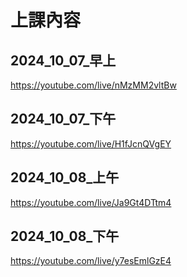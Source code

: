

# 上課內容


## 2024_10_07_早上

https://youtube.com/live/nMzMM2vltBw

## 2024_10_07_下午

https://youtube.com/live/H1fJcnQVgEY

## 2024_10_08_上午

https://youtube.com/live/Ja9Gt4DTtm4

## 2024_10_08_下午

https://youtube.com/live/y7esEmlGzE4